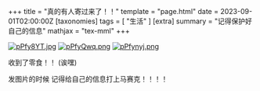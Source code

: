 +++
title = "真的有人寄过来了！！"
template = "page.html"
date = 2023-09-01T02:00:00Z
[taxonomies]
tags = [ "生活"  ]
[extra]
summary = "记得保护好自己的信息"
mathjax = "tex-mml"
+++

[![pPfy8YT.jpg](https://z1.ax1x.com/2023/09/16/pPfy8YT.jpg)](https://imgse.com/i/pPfy8YT)
[![pPfyQwq.png](https://z1.ax1x.com/2023/09/16/pPfyQwq.png)](https://imgse.com/i/pPfyQwq)
[![pPfynyj.png](https://z1.ax1x.com/2023/09/16/pPfynyj.png)](https://imgse.com/i/pPfynyj)

收到了零食！！ (诶嘿)


发图片的时候 记得给自己的信息打上马赛克！！！！
